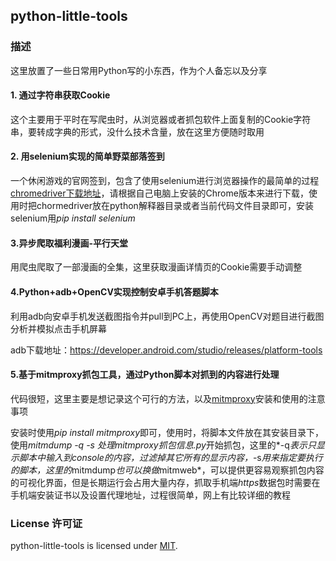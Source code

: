 ## python-little-tools

### 描述

这里放置了一些日常用Python写的小东西，作为个人备忘以及分享

#### 1. 通过字符串获取Cookie

这个主要用于平时在写爬虫时，从浏览器或者抓包软件上面复制的Cookie字符串，要转成字典的形式，没什么技术含量，放在这里方便随时取用

#### 2. 用selenium实现的简单野菜部落签到

一个休闲游戏的官网签到，包含了使用selenium进行浏览器操作的最简单的过程
[chromedriver下载地址](https://chromedriver.chromium.org/downloads)，请根据自己电脑上安装的Chrome版本来进行下载，使用时把chormedriver放在python解释器目录或者当前代码文件目录即可，安装selenium用*pip install selenium*

#### 3.异步爬取福利漫画-平行天堂

用爬虫爬取了一部漫画的全集，这里获取漫画详情页的Cookie需要手动调整

#### 4.Python+adb+OpenCV实现控制安卓手机答题脚本

利用adb向安卓手机发送截图指令并pull到PC上，再使用OpenCV对题目进行截图分析并模拟点击手机屏幕

adb下载地址：https://developer.android.com/studio/releases/platform-tools

#### 5.基于mitmproxy抓包工具，通过Python脚本对抓到的内容进行处理

代码很短，这里主要是想记录这个可行的方法，以及[mitmproxy](https://github.com/mitmproxy/mitmproxy)安装和使用的注意事项

安装时使用*pip install mitmproxy*即可，使用时，将脚本文件放在其安装目录下，使用*mitmdump -q -s 处理mitmproxy抓包信息.py*开始抓包，这里的*-q*表示只显示脚本中输入到console的内容，过滤掉其它所有的显示内容，*-s*用来指定要执行的脚本，这里的*mitmdump*也可以换做*mitmweb*，可以提供更容易观察抓包内容的可视化界面，但是长期运行会占用大量内存，抓取手机端*https*数据包时需要在手机端安装证书以及设置代理地址，过程很简单，网上有比较详细的教程



### License 许可证

python-little-tools is licensed under [MIT](https://github.com/xukimseven/HardCandy-Jekyll/blob/master/LICENSE).